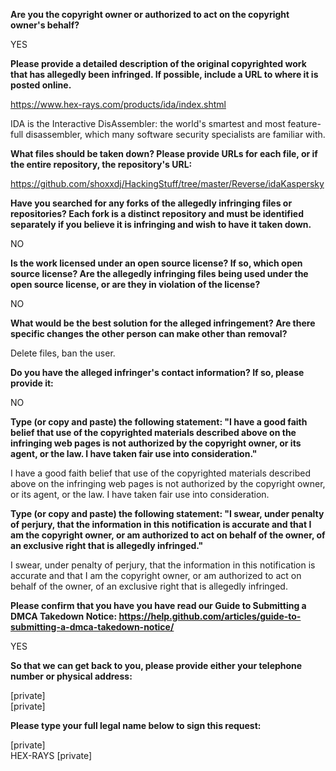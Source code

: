 **Are you the copyright owner or authorized to act on the copyright owner's behalf?**  

YES

**Please provide a detailed description of the original copyrighted work that has allegedly been infringed. If possible, include a URL to where it is posted online.**  

https://www.hex-rays.com/products/ida/index.shtml

IDA is the Interactive DisAssembler: the world's smartest and most feature-full disassembler, which many software security specialists are familiar with.

**What files should be taken down? Please provide URLs for each file, or if the entire repository, the repository's URL:**  

https://github.com/shoxxdj/HackingStuff/tree/master/Reverse/idaKaspersky

**Have you searched for any forks of the allegedly infringing files or repositories? Each fork is a distinct repository and must be identified separately if you believe it is infringing and wish to have it taken down.**  

NO

**Is the work licensed under an open source license? If so, which open source license? Are the allegedly infringing files being used under the open source license, or are they in violation of the license?**  

NO

**What would be the best solution for the alleged infringement? Are there specific changes the other person can make other than removal?**  

Delete files, ban the user.

**Do you have the alleged infringer's contact information? If so, please provide it:**  

NO

**Type (or copy and paste) the following statement: "I have a good faith belief that use of the copyrighted materials described above on the infringing web pages is not authorized by the copyright owner, or its agent, or the law. I have taken fair use into consideration."**  

I have a good faith belief that use of the copyrighted materials described above on the infringing web pages is not authorized by the copyright owner, or its agent, or the law. I have taken fair use into consideration.

**Type (or copy and paste) the following statement: "I swear, under penalty of perjury, that the information in this notification is accurate and that I am the copyright owner, or am authorized to act on behalf of the owner, of an exclusive right that is allegedly infringed."**  

I swear, under penalty of perjury, that the information in this notification is accurate and that I am the copyright owner, or am authorized to act on behalf of the owner, of an exclusive right that is allegedly infringed.

**Please confirm that you have you have read our Guide to Submitting a DMCA Takedown Notice: https://help.github.com/articles/guide-to-submitting-a-dmca-takedown-notice/**  

YES

**So that we can get back to you, please provide either your telephone number or physical address:**  

[private]  
[private]  

**Please type your full legal name below to sign this request:**

[private]  
HEX-RAYS [private]
